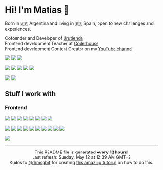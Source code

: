 <h1>Hi! I'm Matias 👋</h1>
<p>Born in 🇦🇷 Argentina and living in 🇪🇸 Spain, open to new challenges and experiences.</p>

<p>Cofounder and Developer of <a href="https://urutienda.com">Urutienda</a><br/>
Frontend development Teacher at <a href="https://coderhouse.com">Coderhouse</a><br/>
Frontend development Content Creator on my <a href="https://youtube.com/carpicoder">YouTube channel</a></p>

<a href="https://youtube.com/carpicoder" target="_blank"><img src="https://img.shields.io/badge/@carpicoder-%23FF0000.svg?style=flat-square&logo=YouTube&logoColor=white"></a> <img src="https://img.shields.io/badge/+13K%20subs%20|%20+120%20videos%20|%20+700k%20views-2F3134?style=flat-square&logo=hyperledger&logoColor=white"> <a href="https://carpicoder.com" target="_blank"><img src="https://img.shields.io/badge/carpicoder.com-%23FF0000.svg?style=flat-square&logoColor=white"></a>

<a href="https://instagram.com/carpicoder"><img src="https://img.shields.io/badge/@carpicoder-%23E4405F.svg?style=flat-square&logo=Instagram&logoColor=white"></a>
<a href="https://x.com/carpicoder"><img src="https://img.shields.io/badge/@carpicoder-%23000000.svg?style=flat-square&logo=X&logoColor=white"></a>
<a href="https://threads.com/carpicoder"><img src="https://img.shields.io/badge/@carpicoder-000000?style=flat-square&logo=Threads&logoColor=white"></a>
<a href="https://tiktok.com/@carpicoder"><img src="https://img.shields.io/badge/@carpicoder-%23000000.svg?style=flat-square&logo=TikTok&logoColor=white"></a>
<a href="https://discord.gg/wHKxGbMt4A"><img src="https://img.shields.io/badge/Carpi%20Coder-%235865F2.svg?style=flat-square&logo=discord&logoColor=white"></a>

<a href="https://linkedin.com/in/matiascoletta"><img src="https://img.shields.io/badge/Matias%20Coletta-%230077B5.svg?style=flat-square&logo=linkedin&logoColor=white"></a>
<a href="https://matiascoletta.com"><img src="https://img.shields.io/badge/matiascoletta.com-%23FF3C00.svg?style=flat-square&logoColor=white"></a>

<h2>Stuff I work with</h2>

<h3>Frontend</h3>

<p>
    <img src="https://img.shields.io/badge/HTML5-%23E34F26.svg?style=flat-square&logo=html5&logoColor=white">
    <img src="https://img.shields.io/badge/CSS3-%231572B6.svg?style=flat-square&logo=css3&logoColor=white">
    <img src="https://img.shields.io/badge/JavaScript-%23323330.svg?style=flat-square&logo=javascript&logoColor=%23F7DF1E"> <img src="https://img.shields.io/badge/Bootstrap-%238511FA.svg?style=flat-square&logo=bootstrap&logoColor=white">
    <img src="https://img.shields.io/badge/Tailwind-%2338B2AC.svg?style=flat-square&logo=tailwind-css&logoColor=white">
    <img src="https://img.shields.io/badge/SASS%20&%20SCSS-hotpink.svg?style=flat-square&logo=SASS&logoColor=white">
    <img src="https://img.shields.io/badge/React-%2320232a.svg?style=flat-square&logo=react&logoColor=%2361DAFB">
    <img src="https://img.shields.io/badge/Jest-%23C21325?style=flat-square&logo=jest&logoColor=white">
</p>

 <img src="https://img.shields.io/badge/WordPress-%23117AC9.svg?style=flat-square&logo=WordPress&logoColor=white"> <img src="https://img.shields.io/badge/WooCommerce-%23117AC9.svg?style=flat-square&logo=WordPress&logoColor=white"> <img src="https://img.shields.io/badge/Elementor-%23117AC9.svg?style=flat-square&logo=WordPress&logoColor=white"> <img src="https://img.shields.io/badge/Themes%20&%20Plugins%20Development-%23117AC9.svg?style=flat-square&logo=WordPress&logoColor=white"> <img src="https://img.shields.io/badge/PHP-%23777BB4.svg?style=flat-square&logo=php&logoColor=white"> <img src="https://img.shields.io/badge/MySQL-4479A1.svg?style=flat-square&logo=mysql&logoColor=white"> <img src="https://img.shields.io/badge/Firebase-%23039BE5.svg?style=flat-square&logo=firebase"> <img src="https://img.shields.io/badge/Adobe%20Photoshop-%2331A8FF.svg?style=flat-square&logo=adobe%20photoshop&logoColor=white"> <img src="https://img.shields.io/badge/Adobe%20Illustrator-%23FF9A00.svg?style=flat-square&logo=adobe%20illustrator&logoColor=white"> <img src="https://img.shields.io/badge/Adobe%20Premiere%20Pro-9999FF.svg?style=flat-square&logo=Adobe%20Premiere%20Pro&logoColor=white">

<img src="https://github-readme-stats.vercel.app/api?username=carpicoder&include_all_commits=true&text_bold=false&custom_title=Some%20stats&show_icons=true&hide_rank=true&hide=prs,issues,contribs&theme=dark">

------------
<p align="center">This README file is generated <b>every 12 hours</b>!</br>Last refresh: Sunday, May 12 at 12:39 AM GMT+2<br />Kudos to <a href="https://github.com/thmsgbrt">@thmsgbrt</a> for creating <a href="https://medium.com/@th.guibert/how-to-create-a-self-updating-readme-md-for-your-github-profile-f8b05744ca91">this amazing tutorial</a> on how to do this.</p>